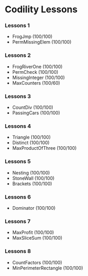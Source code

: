 # Codility Lessons

### Lessons 1

- FrogJmp (100/100)
- PermMissingElem (100/100)

### Lessons 2

- FrogRiverOne (100/100)
- PermCheck (100/100)
- MissingInteger (100/100)
- MaxCounters (100/60)

### Lessons 3

- CountDiv (100/100)
- PassingCars (100/100)

### Lessons 4

- Triangle (100/100)
- Distinct (100/100)
- MaxProductOfThree (100/100)

### Lessons 5

- Nesting (100/100)
- StoneWall (100/100)
- Brackets (100/100)

### Lessons 6

- Dominator (100/100)

### Lessons 7

- MaxProfit (100/100)
- MaxSliceSum (100/100)

### Lessons 8

- CountFactors (100/100)
- MinPerimeterRectangle (100/100)
